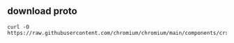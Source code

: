 ## download proto

```
curl -O https://raw.githubusercontent.com/chromium/chromium/main/components/crx_file/crx3.proto
```


